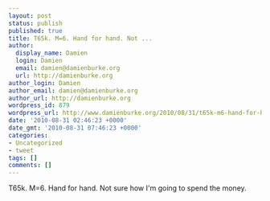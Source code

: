 ```yaml
---
layout: post
status: publish
published: true
title: T65k. M=6. Hand for hand. Not ...
author:
  display_name: Damien
  login: Damien
  email: damien@damienburke.org
  url: http://damienburke.org
author_login: Damien
author_email: damien@damienburke.org
author_url: http://damienburke.org
wordpress_id: 879
wordpress_url: http://www.damienburke.org/2010/08/31/t65k-m6-hand-for-hand-not/
date: '2010-08-31 02:46:23 +0000'
date_gmt: '2010-08-31 07:46:23 +0000'
categories:
- Uncategorized
- tweet
tags: []
comments: []
---
```

<p>T65k. M=6. Hand for hand. Not sure how I'm going to spend the money.</p>
